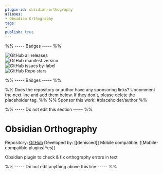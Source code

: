 ```yaml
---
plugin-id: obsidian-orthography
aliases:
- Obsidian Orthography
tags: 
- 
publish: true
---
```


%% ----- Badges ----- %%

![GitHub all releases](https://img.shields.io/github/downloads/denisoed/obsidian-orthography/total?color=573E7A&logo=github&style=for-the-badge)   
![GitHub manifest version](https://img.shields.io/github/manifest-json/v/denisoed/obsidian-orthography?color=573E7A&logo=github&style=for-the-badge)   
![GitHub issues by-label](https://img.shields.io/github/issues/denisoed/obsidian-orthography/help%20wanted?color=573E7A&logo=github&style=for-the-badge)   
![GitHub Repo stars](https://img.shields.io/github/stars/denisoed/obsidian-orthography?color=573E7A&logo=github&style=for-the-badge)

%% ----- Badges ----- %%

%% Does the repository or author have any sponsoring links? Uncomment the next line and add them below. If they don't, please delete the placeholder tag. %%
%% Sponsor this work: #placeholder/author %%

%% ----- Do not edit this section ----- %%

# Obsidian Orthography

Repository: [GitHub](https://github.com/denisoed/obsidian-orthography)
Developed by: [[denisoed]]
Mobile compatible: [[Mobile-compatible plugins|Yes]]

Obsidian plugin to check & fix orthography errors in text

%% ----- Do not edit anything above this line ----- %% 
